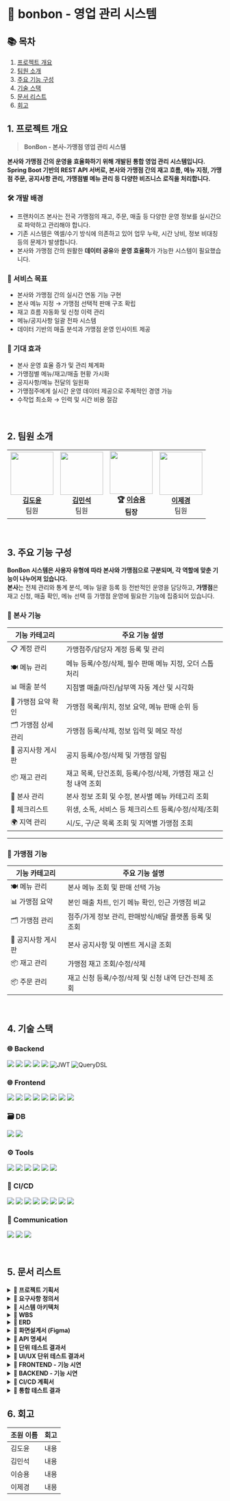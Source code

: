 # 📄 bonbon - 영업 관리 시스템

## 📚 목차

1. [프로젝트 개요](#1-프로젝트-개요)  
2. [팀원 소개](#2-팀원-소개)  
3. [주요 기능 구성](#3-주요-기능-구성)  
4. [기술 스택](#4-기술-스택)  
5. [문서 리스트](#5-문서-리스트)
6. [회고](#6-회고)  
## 1. 프로젝트 개요
> **BonBon - 본사-가맹점 영업 관리 시스템** 

**본사와 가맹점 간의 운영을 효율화하기 위해 개발된 통합 영업 관리 시스템입니다.**  
**Spring Boot 기반의 REST API 서버로, 본사와 가맹점 간의 재고 흐름, 메뉴 지정, 가맹점 주문, 공지사항 관리, 가맹점별 메뉴 관리 등 다양한 비즈니스 로직을 처리합니다.**

### 🛠 개발 배경
- 프랜차이즈 본사는 전국 가맹점의 재고, 주문, 매출 등 다양한 운영 정보를 실시간으로 파악하고 관리해야 합니다.
- 기존 시스템은 엑셀/수기 방식에 의존하고 있어 업무 누락, 시간 낭비, 정보 비대칭 등의 문제가 발생합니다.
- 본사와 가맹점 간의 원활한 **데이터 공유**와 **운영 효율화**가 가능한 시스템이 필요했습니다.

### 🎯 서비스 목표
- 본사와 가맹점 간의 실시간 연동 기능 구현
- 본사 메뉴 지정 → 가맹점 선택적 판매 구조 확립
- 재고 흐름 자동화 및 신청 이력 관리
- 메뉴/공지사항 일괄 전파 시스템
- 데이터 기반의 매출 분석과 가맹점 운영 인사이트 제공

### 🚀 기대 효과
- 본사 운영 효율 증가 및 관리 체계화
- 가맹점별 메뉴/재고/매출 현황 가시화
- 공지사항/메뉴 전달의 일원화
- 가맹점주에게 실시간 운영 데이터 제공으로 주체적인 경영 가능
- 수작업 최소화 → 인력 및 시간 비용 절감

<br>

## 2. 팀원 소개

<div align="center">

<table>
  <tr>
    <td align="center">
      <img src="https://github.com/user-attachments/assets/9e6b2726-8b4d-4077-8980-6a49cb7b7125" width="100"  height="100"><br>
      <b><a href="https://github.com/kimdoyun0806">김도윤</a></b><br>팀원
    </td>
     <td align="center">
      <img src="https://github.com/user-attachments/assets/6835cd71-cc90-41ed-ae2d-f8064b82b3a2" width="100"  height="100"><br>
      <b><a href="https://github.com/mlnstone">김민석</a></b><br>팀원
    </td>
    <td align="center">
      <img src="https://github.com/user-attachments/assets/225eeac9-508b-443a-b6f5-f3128892e9d8" width="100" height="100"><br>
      <b>🏆 <a href="https://github.com/namoo36">이승용</a></b><br><b>팀장</b>
    </td>
    <td align="center">
      <img src="https://github.com/user-attachments/assets/74ac18a5-b79a-47b1-8b3a-e22f1dbc886c" width="100"  height="100"><br>
      <b><a href="https://github.com/jelee55">이제경</a></b><br>팀원
    </td>
  </tr>
</table>

</div>

<br>

## 3. 주요 기능 구성

**BonBon 시스템은 사용자 유형에 따라 본사와 가맹점으로 구분되며, 각 역할에 맞춘 기능이 나누어져 있습니다.** <br>
**본사**는 전체 관리와 통계 분석, 메뉴 일괄 등록 등 전반적인 운영을 담당하고, **가맹점**은 재고 신청, 매출 확인, 메뉴 선택 등 가맹점 운영에 필요한 기능에 집중되어 있습니다.

### 🏢 본사 기능

| 기능 카테고리       | 주요 기능 설명                                                                 |
|--------------------|---------------------------------------------------------------------------------|
| 📋 계정 관리        | 가맹점주/담당자 계정 등록 및 관리                                                |
| 🍽️ 메뉴 관리        | 메뉴 등록/수정/삭제, 필수 판매 메뉴 지정, 오더 스톱 처리                          |
| 📊 매출 분석        | 지점별 매출/마진/납부액 자동 계산 및 시각화                                       |
| 🧭 가맹점 요약 확인   | 가맹점 목록/위치, 정보 요약, 메뉴 판매 순위 등                                     |
| 🗂️ 가맹점 상세 관리  | 가맹점 등록/삭제, 정보 입력 및 메모 작성                                           |
| 📢 공지사항 게시판   | 공지 등록/수정/삭제 및 가맹점 알림                                               |
| 📦 재고 관리        | 재고 목록, 단건조회, 등록/수정/삭제, 가맹점 재고 신청 내역 조회                    |
| 🏢 본사 관리        | 본사 정보 조회 및 수정, 본사별 메뉴 카테고리 조회                                  |
| 🧾 체크리스트        | 위생, 소독, 서비스 등 체크리스트 등록/수정/삭제/조회                              |
| 🌍 지역 관리        | 시/도, 구/군 목록 조회 및 지역별 가맹점 조회                                       |

---

### 🏪 가맹점 기능
  
| 기능 카테고리       | 주요 기능 설명                                                                 |
|--------------------|---------------------------------------------------------------------------------|
| 🍽️ 메뉴 관리        | 본사 메뉴 조회 및 판매 선택 가능                                                |
| 📊 가맹점 요약       | 본인 매출 차트, 인기 메뉴 확인, 인근 가맹점 비교                                  |
| 🗂️ 가맹점 관리       | 점주/가게 정보 관리, 판매방식/배달 플랫폼 등록 및 조회                           |
| 📢 공지사항 게시판   | 본사 공지사항 및 이벤트 게시글 조회                                              |
| 📦 재고 관리        | 가맹점 재고 조회/수정/삭제                                                      |
| 📦 주문 관리        | 재고 신청 등록/수정/삭제 및 신청 내역 단건·전체 조회                             |

<br>

## 4. 기술 스택
### 🌐 Backend
<img src="https://img.shields.io/badge/java-007396?style=for-the-badge&logo=java&logoColor=white"> <img src="https://img.shields.io/badge/spring-6DB33F?style=for-the-badge&logo=spring&logoColor=white">
<img src="https://img.shields.io/badge/springboot-6DB33F?style=for-the-badge&logo=springboot&logoColor=white">
<img src="https://img.shields.io/badge/Spring%20Data%20JPA-%236DB33F?style=for-the-badge&logo=spring&logoColor=white">
<img src="https://img.shields.io/badge/Spring%20Security-6DB33F?style=for-the-badge&logo=Spring%20Security&logoColor=white"> ![JWT](https://img.shields.io/badge/JWT-000000?style=for-the-badge&logo=jsonwebtokens&logoColor=white) ![QueryDSL](https://img.shields.io/badge/QueryDSL-005571?style=for-the-badge&logo=hibernate&logoColor=white)

### 🌐 Frontend
<img src="https://img.shields.io/badge/css3-1572B6?style=for-the-badge&logo=css3&logoColor=white"> <img src="https://img.shields.io/badge/vuetify-1867C0?style=for-the-badge&logo=vuetify&logoColor=white"> <img src="https://img.shields.io/badge/chart.js-FF6384?style=for-the-badge&logo=chartdotjs&logoColor=white"> <img src="https://img.shields.io/badge/html5-E34F26?style=for-the-badge&logo=html5&logoColor=white"> <img src="https://img.shields.io/badge/javascript-F7DF1E?style=for-the-badge&logo=JavaScript&logoColor=white"> <img src="https://img.shields.io/badge/Axios-5A29E4?style=for-the-badge&logo=Axios&logoColor=white"> <img src="https://img.shields.io/badge/vue.js-4FC08D?style=for-the-badge&logo=Vue.js&logoColor=white"> <img src="https://img.shields.io/badge/bootstrap-7952B3?style=for-the-badge&logo=bootstrap&logoColor=white">

### 🗃️ DB
<img src="https://img.shields.io/badge/mariaDB-003545?style=for-the-badge&logo=mariaDB&logoColor=white"> <img src="https://img.shields.io/badge/Redis-DC382D?style=for-the-badge&logo=Redis&logoColor=white"> 

### ⚙️ Tools
<img src="https://img.shields.io/badge/Git-F05032?style=for-the-badge&logo=Git&logoColor=white"> <img src="https://img.shields.io/badge/github-181717?style=for-the-badge&logo=github&logoColor=white"> <img src="https://img.shields.io/badge/Figma-9C29B1?style=for-the-badge&logo=Figma&logoColor=white"> <img src="https://img.shields.io/badge/Postman-FF6C37?style=for-the-badge&logo=Postman&logoColor=white"> <img src="https://img.shields.io/badge/Swagger-85EA2D?style=for-the-badge&logo=Swagger&logoColor=white"> <img src="https://img.shields.io/badge/erdCloud-0097A7?style=for-the-badge&logo=erdCloud&logoColor=white">

### 🚀 CI/CD
<img src="https://img.shields.io/badge/AWS EC2-232F3E?style=for-the-badge&logo=amazonaws&logoColor=white"> <img src="https://img.shields.io/badge/Docker-2496ED?style=for-the-badge&logo=Docker&logoColor=white"> <img src="https://img.shields.io/badge/DockerHub-2496ED?style=for-the-badge&logo=docker&logoColor=white"> <img src="https://img.shields.io/badge/Kubernetes-326CE5?style=for-the-badge&logo=Kubernetes&logoColor=white"> <img src="https://img.shields.io/badge/ArgoCD-F5503C?style=for-the-badge&logo=argo&logoColor=white"> <img src="https://img.shields.io/badge/Route53-8C4FFF?style=for-the-badge&logo=amazonroute53&logoColor=white"> <img src="https://img.shields.io/badge/S3-569A31?style=for-the-badge&logo=amazons3&logoColor=white"> <img src="https://img.shields.io/badge/ELB-8C4FFF?style=for-the-badge&logo=awselasticloadbalancing&logoColor=white">

### 💬 Communication
<img src="https://img.shields.io/badge/Jira-0052CC?style=for-the-badge&logo=Jira&logoColor=white"> <img src="https://img.shields.io/badge/Discord-7289DA?style=for-the-badge&logo=Discord&logoColor=white"> <img src="https://img.shields.io/badge/Notion-000000?style=for-the-badge&logo=Notion&logoColor=white">

<br>


## 5. 문서 리스트

<details>
<summary><strong>📌 프로젝트 기획서</strong></summary>

- 링크: [프로젝트 기획서](https://docs.google.com/document/d/1WR15hpaJhKwKJS-IyoIicgbIqbv5x12jx_sFvAZhgKI/edit?usp=sharing)

</details>

<details>
<summary><strong>📌 요구사항 정의서</strong></summary>

- 링크: [요구사항 정의서](https://docs.google.com/spreadsheets/d/1seqapdAquVKAEQWeu1K7NB2LUu_DfyKDnwHq0qzQGHU/edit?gid=1152197925#gid=1152197925)

</details>

<details>
<summary><strong>📌 시스템 아키텍처</strong></summary>

![Image](https://github.com/user-attachments/assets/28e5e408-2171-42a3-aae6-a3eb958ffb25)

</details>

<details>
<summary><strong>📌 WBS</strong></summary>

- 링크: [WBS](https://docs.google.com/spreadsheets/d/1seqapdAquVKAEQWeu1K7NB2LUu_DfyKDnwHq0qzQGHU/edit?gid=0#gid=0)

</details>

<details>
<summary><strong>📌 ERD</strong></summary>

- 링크 : [ERD](https://www.erdcloud.com/d/58wZNJdygPpztALBK)
![ERD - bonbonCafe](https://github.com/user-attachments/assets/616a765a-0b08-470e-9cc9-f4404c1139ba)

</details>

<details>
<summary><strong>📌 화면설계서 (Figma)</strong></summary>

- 링크: [화면설계서(Figma)](https://www.figma.com/design/mpyMKrXy8SDofcHFK5FtMN/beyond-3team-fin?node-id=0-1&p=f&t=SriIXOUKBkT1eIof-0)

</details>

<details>
<summary><strong>📌 API 명세서 </strong></summary>

- 링크: [API 명세서](https://www.notion.so/playdatacademy/API-1d6d943bcac28104835dd13b87578046?pvs=4)

</details>

<details>
<summary><strong>📌 단위 테스트 결과서</strong></summary>

- 링크: [단위 테스트 결과서](https://docs.google.com/spreadsheets/d/1seqapdAquVKAEQWeu1K7NB2LUu_DfyKDnwHq0qzQGHU/edit?gid=417184159#gid=417184159)

</details>

<details>
<summary><strong>📌 UI/UX 단위 테스트 결과서</strong></summary>

- 링크: [UI/UX 단위 테스트 결과서](https://docs.google.com/spreadsheets/d/1seqapdAquVKAEQWeu1K7NB2LUu_DfyKDnwHq0qzQGHU/edit?gid=1228868911#gid=1228868911)

</details>

<details>
<summary><strong>📌 FRONTEND - 기능 시연</strong></summary>

<details>
<summary>메인 화면</summary>
<ul>
  <li>메인 화면 <img src="https://github.com/user-attachments/assets/22f59baf-ef27-4377-b451-b488ee36b9fe" /></li>
</ul>
</details>

<details>
<summary>가맹점</summary>
<ul>
  <li>가맹점 조회 <img src="https://github.com/user-attachments/assets/372c0a22-3381-428e-97d6-5097fc5e9772" /></li>
  <li>가맹점 수정 <img src="https://github.com/user-attachments/assets/b518b62d-8b1e-493c-9d92-38f253eb52d8" /></li>
  <li>가맹점 삭제 <img src="https://github.com/user-attachments/assets/ff2c98ab-bf3b-4b6f-8b39-0cd57dd84915" /></li>
  <li>가맹점 등록 <img src="https://github.com/user-attachments/assets/0c422ba3-eabe-4284-95f2-3bdf11633aa7" /></li>
</ul>
</details>

<details>
<summary>지도</summary>
<ul>
  <li>지도로 가맹점 위치 및 요약 정보 확인 <img src="https://github.com/user-attachments/assets/9d6992ff-e04d-420b-9f7c-be424157defe" /></li>

</ul>
</details>

<details>
<summary>챗봇</summary>
<ul>
  <li>챗봇 매출 및 메뉴 판매량 분석 기능 <img src="https://github.com/user-attachments/assets/badccb8c-c8a8-445c-b638-f7f934e63d8c" /></li>
</ul>
</details>

<details>
<summary>가맹점 메뉴</summary>
<ul>
  <li>가맹점 전용 메뉴 추가, 조회, 제거 <img src="https://github.com/user-attachments/assets/9a949cc1-e29a-42c5-a7b3-9089d4198252"</li>
</ul>
</details>

<details>
<summary>재고</summary>
<ul>
  <li>가맹점 재고 주문 및 조회, 본사 주문 처리
    <img src="https://github.com/user-attachments/assets/ea4b551d-196c-4ba3-b33c-cc4c989ee7b3" /></li>
  <li>본사 재고 추가 및 수정<img src="https://github.com/user-attachments/assets/613fc71f-80e2-46bf-95e9-67e073a6181d" /></li>
  <li>본사 재고 삭제<img src="https://github.com/user-attachments/assets/b6bf6e83-642c-49e4-9fbe-9ea8a8249c8f" /></li>
</ul>
</details>

<details>
<summary>게시판</summary>
<ul>
  <li>게시글 등록, 수정, 문자 전송 <img src="https://github.com/user-attachments/assets/cafe39f0-7242-49d4-ac72-edfac277cb11" /></li>
  <li>문자 일괄 전송 <img src="https://github.com/user-attachments/assets/bf49c61a-a356-4d7b-be93-5bb909941694" /></li>
</ul>
</details>
<details>
<summary>매출</summary>
<ul>
  <li>가맹점 매출 분석 페이지 <img src="https://github.com/user-attachments/assets/3ec9b535-74ac-4525-9c0e-d7f1d25f425d" /></li>
  <li>지역별 매출 순위 페이지 <img src="https://github.com/user-attachments/assets/9e36a632-ab97-4f93-9588-fc8dd0e9ad88" /></li>
  <li>pdf 다운로드 <img src="https://github.com/user-attachments/assets/fa048233-6afa-4a94-8598-f87c7c435c49" /></li>
</ul>
</details>

<details>
<summary>메뉴</summary>
<ul>
  <li>메뉴 등록 <img src="https://github.com/user-attachments/assets/49fcc054-83ac-4d7f-801e-646cfb1c094c" /></li>
  <li>메뉴 수정 <img src="https://github.com/user-attachments/assets/98e33d22-ed07-408c-8f7a-6a3465f7f808" /></li>
  <li>메뉴를 등록한 가맹점 조회 및 메뉴 삭제 <img src="https://github.com/user-attachments/assets/bde4082c-c2e2-499c-afe6-34c06e8372cc" /></li>

</ul>
</details>

<details>
<summary>본사</summary>
<ul>
  <li>본사 정보 조회, 수정 <img src="https://github.com/user-attachments/assets/bfc05348-3130-4b4d-9d6e-e0f49e4c28a3" /></li>
</ul>
</details>
</details>

<!-- ------------- -->

<details>
<summary><strong>📌 BACKEND - 기능 시연</strong></summary>
<details>
<summary>가맹점</summary>
<ul>
  <li>가맹점 수정 
  <img width="1342" alt="image" src="https://github.com/user-attachments/assets/d73ff9b2-3b81-407a-b525-5ddc9221a034" />
  <img width="1342" alt="image" src="https://github.com/user-attachments/assets/872e4407-c10a-4aec-9587-561b1457c671" />    
  </li>
  <li>가맹점 조회 
      <img width="1342" alt="image" src="https://github.com/user-attachments/assets/f4637cf9-5903-4c0c-bb64-de26df20f772" />    
    <img width="1342" alt="image" src="https://github.com/user-attachments/assets/d47aa61b-9309-45aa-a5e5-6ac59a0d187a" />    
  </li>
  <li>가맹점 삭제 
     <img width="1342" alt="image" src="https://github.com/user-attachments/assets/93903732-77a0-43f8-87f5-fa99b73d862f" />     
    <img width="1342" alt="image" src="https://github.com/user-attachments/assets/69f09a76-3ead-4bf7-b957-6ede437acd05" />    
  </li>
  <li>전체 가맹점 위치 조회 
      <img width="1342" alt="image" src="https://github.com/user-attachments/assets/d1dffe94-8911-4692-b809-fded62b8a9a9" />    
    <img width="1342" alt="image" src="https://github.com/user-attachments/assets/16c809bc-68db-4ed1-8f8f-28ccec7725b4" />    
  </li>
  <li>가맹점 요약 조회 
      <img width="1342" alt="image" src="https://github.com/user-attachments/assets/94c6b73d-61cd-4f4a-94ce-014f48ecb859" />    
    <img width="1342" alt="image" src="https://github.com/user-attachments/assets/489254cc-63f0-41b4-a237-6d281f50e4af" />    
  </li>
</ul>
</details>

<details>
<summary>가맹점 메뉴</summary>
<ul>
  <li>가맹점 메뉴 등록 
    <img width="1342" alt="image" src="https://github.com/user-attachments/assets/040fe9f4-88d2-40fb-b647-b4d37be27a26" />
    <img width="1307" alt="image" src="https://github.com/user-attachments/assets/a45572d7-4368-4f5e-806b-d61aa5a38974" />
  </li>
  <li>가맹점 메뉴 삭제 
    <img src="https://github.com/user-attachments/assets/65911ea5-a89a-4148-ab4e-0363ea78fdfc" />
    <img src="https://github.com/user-attachments/assets/7bb3ff4b-1d44-4b97-b1f5-f5bb1cfdf023" />
  </li>
  <li>카테고리별 가맹점 메뉴 조회 
    <img width="1330" alt="image" src="https://github.com/user-attachments/assets/7a4cf8b0-43d8-43be-8395-74397b1fe058" />
    <img width="1290" alt="image" src="https://github.com/user-attachments/assets/beb1904a-b0a2-4226-a41f-2b3e8b4f3229" />
  </li>
  <li>특정 가맹점 메뉴 조회(본사 전용) 
    <img width="1321" alt="image" src="https://github.com/user-attachments/assets/b118a52e-35a4-4dca-92ca-f4f0c24db928" />
    <img width="1266" alt="image" src="https://github.com/user-attachments/assets/e91b093b-098b-425c-a632-16ca344b01bd" />
  </li>
  <li>가맹점 메뉴 단건 조회 
    <img width="1329" alt="image" src="https://github.com/user-attachments/assets/79b7f801-b27f-46e6-9ea6-d9a863a3fddd" />
    <img width="1321" alt="image" src="https://github.com/user-attachments/assets/78b1980a-0f4d-448c-9b78-723139a40049" />
  </li>
  <li>본인 가맹점의 메뉴 전체 조회 
    <img src="https://github.com/user-attachments/assets/79b81e91-b34b-4795-adcc-08a6a150bce3" />
    <img width="1068" alt="image" src="https://github.com/user-attachments/assets/124dcd96-6c2d-4513-89cc-f40f778029ac" />
  </li>
</ul>
</details>

<details>
<summary>가맹점 재고</summary>
<ul>
  <li>가맹점 재고 단건 조회 
    <img width="1335" alt="image" src="https://github.com/user-attachments/assets/461f4758-6b87-446e-a572-d96e5acddabf" />
    <img width="1307" alt="image" src="https://github.com/user-attachments/assets/ff0b94d7-53aa-4ff5-b042-3289dcecc7fc" />
  </li>
  <li>가맹점 재고 전체 조회 
    <img width="1334" alt="image" src="https://github.com/user-attachments/assets/902a9654-3fba-4f59-8365-0d88f3bcdd34" />
    <img width="1321" alt="image" src="https://github.com/user-attachments/assets/84922525-73bf-44ae-b36c-8baaeb1efdd4" />
  </li>
</ul>
</details>

<details>
<summary>가맹점 주문 내역</summary>
<ul>
  <li>재고 신청 내역 단건 조회 
    <img width="1328" alt="image" src="https://github.com/user-attachments/assets/670496c0-02f4-4b77-9d03-999b27285cc2" />
    <img width="1325" alt="image" src="https://github.com/user-attachments/assets/ba8b19f8-aa41-42e8-9d21-923874e9cc20" />
  </li>
  <li>가맹점 재고 신청 내역 전체 조회 (가맹점용)
    <img width="1328" alt="image" src="https://github.com/user-attachments/assets/465016fb-c5ad-465b-91b8-eee996cc7718" />
    <img width="1324" alt="image" src="https://github.com/user-attachments/assets/1bac4ada-b06b-4044-b775-90837e7b815a" />
  </li>
  <li>가맹점 재고 신청 내역 전체 조회 (본사용) 
    <img width="1345" alt="image" src="https://github.com/user-attachments/assets/b7cb64c6-087b-4853-ab1d-23eb89a6a206" />
    <img width="1287" alt="image" src="https://github.com/user-attachments/assets/ccb57e59-674d-4e8d-bb57-e734b160dc89" />
  </li>
  <li>재고 신청 삭제
    <img width="1320" alt="image" src="https://github.com/user-attachments/assets/cd18779f-e364-45d9-b011-27abaccd29d6" />
  </li>
  <li>재고 신청 수정 
    <img width="1334" alt="image" src="https://github.com/user-attachments/assets/de949741-0758-4d26-a34b-9347ba3b6e2a" />
    <img width="1327" alt="image" src="https://github.com/user-attachments/assets/b65e3f01-830c-4361-8a4a-5ea67998cfcf" />
  </li>
  <li>재고 신청 
    <img width="1349" alt="image" src="https://github.com/user-attachments/assets/e8bde47a-f524-4f82-9f07-d0437c58eaf4" />
    <img width="1328" alt="image" src="https://github.com/user-attachments/assets/31236694-50be-4a9c-b96c-cf33687ffd6c" />
  </li>
</ul>
</details>

<details>
<summary>게시판</summary>
<ul>
  <li>게시글 등록 
    <img width="1330" alt="image" src="https://github.com/user-attachments/assets/0bbabe08-bb01-46aa-bb87-c287c54d376a" />
    <img width="1305" alt="image" src="https://github.com/user-attachments/assets/ecc994ab-5eb0-47d9-9cd2-e84f6096a765" />
  </li>
  <li>게시글 전체 조회 
    <img width="1340" alt="image" src="https://github.com/user-attachments/assets/b374f0b5-2d87-4d46-8eef-6b2b648bc4ed" />
    <img width="1288" alt="image" src="https://github.com/user-attachments/assets/92d9727e-9792-4f68-b0a0-52e78d5975bf" />
  </li>
  <li>게시글 단건 조회 
    <img width="1325" alt="image" src="https://github.com/user-attachments/assets/549441c5-3d14-4389-b3c1-c21089ee59aa" />
    <img width="1341" alt="image" src="https://github.com/user-attachments/assets/9c77a617-56ad-4dd7-9ac5-f801b8592e55" />
  </li>
  <li>게시글 수정 
    <img width="1328" alt="image" src="https://github.com/user-attachments/assets/3098c76d-9f47-47b0-b55a-e66acbbdb8ad" />
    <img width="1297" alt="image" src="https://github.com/user-attachments/assets/1bb966d9-17ab-43c7-a4e9-c0e5f08f042a" />
  </li>
  <li>게시글 삭제 
    <img width="1325" alt="image" src="https://github.com/user-attachments/assets/3dd3593d-fe95-4744-a390-87bdf8ce9790" />
    <img width="1322" alt="image" src="https://github.com/user-attachments/assets/5cd5ad29-77ee-4da6-8e47-db7432fecee9" />
  </li>
  <li>문자 일괄 전송 
    <img width="1332" alt="image" src="https://github.com/user-attachments/assets/b53d1e1c-bdc1-4a46-9627-225b986ecfaf" />
    <img width="1306" alt="image" src="https://github.com/user-attachments/assets/4af67bec-edc6-4a08-9cba-e001895c633d" />
    <img width="1306" alt="image" src="https://github.com/user-attachments/assets/0222c9eb-0de8-4dd5-beac-91d53e3b6580" />

  </li>
  
</ul>
</details>

<details>
<summary>매출</summary>
<ul>
  <li>본사 전체 가맹점 예 매출 조회
   <img width="1325" alt="image" src="https://github.com/user-attachments/assets/a671fe66-e3db-41ab-9921-14809032302c" />
   <img width="1325" alt="image" src="https://github.com/user-attachments/assets/d7a62d28-f4df-4f93-a949-570cdf36c9ad" />
  </li>
  <li>본사 전체 가맹점 메뉴 판매 순위 조회 
  <img width="1325" alt="image" src="https://github.com/user-attachments/assets/0c45af6d-df2f-4d5c-8f44-e0221619bb8f" />
  <img width="1325" alt="image" src="https://github.com/user-attachments/assets/a9d99d56-d331-4d5f-9a68-33e7be68fa6a" />
  </li>
  <li>본사 전체 가맹점 상위 매출 순위 조회
   <img width="1325" alt="image" src="https://github.com/user-attachments/assets/5083d168-8f88-4276-885a-14dc2bd2d2bb" />
   <img width="1325" alt="image" src="https://github.com/user-attachments/assets/f94daa42-3550-4fad-8a97-671f277b4f91" />
  
  </li>
  <li>본사 전체 가맹점 기간별 매출 조회
   <img width="1325" alt="image" src="https://github.com/user-attachments/assets/62918667-3f71-4ec0-a86e-9b1f8471a999" />
   <img width="1325" alt="image" src="https://github.com/user-attachments/assets/61b38800-87fe-4a6d-92a9-dfa2962a4e33" />
  
  </li>
  <li>가맹점 기간별 예상 매출 조회 
   <img width="1325" alt="image" src="https://github.com/user-attachments/assets/347610cc-0a29-41e5-b64c-d4094b601206" />
   <img width="1325" alt="image" src="https://github.com/user-attachments/assets/f11afef9-0acf-4ed5-a927-998f30a6d8b3" />
  </li>
  
  <li>가맹점 메뉴별 판매 순위 조회 
     <img width="1325" alt="image" src="https://github.com/user-attachments/assets/aa26a36b-716b-4094-b5ff-fc6218df7dc0" />
     <img width="1325" alt="image" src="https://github.com/user-attachments/assets/98876001-874d-4ac6-b8b5-5e0685155674" />
  
  </li>

  <li>매출 순위 조회 
     <img width="1325" alt="image" src="https://github.com/user-attachments/assets/26c1d5c9-99f8-444f-ab62-6ca30399fff6" />
     <img width="1325" alt="image" src="https://github.com/user-attachments/assets/7f8aec29-4e24-4c84-85b7-1cb18d17b4bc" />
  
  </li>
  <li>가맹점 일 매출 조회 
     <img width="1325" alt="image" src="https://github.com/user-attachments/assets/3f82bbdd-660c-4b72-847b-623de9fb7664" />
     <img width="1325" alt="image" src="https://github.com/user-attachments/assets/caa4ebdb-a7f4-4408-abf9-9ac0dfb2c105" />
  </li>
</ul>
</details>

<details>
<summary>챗봇</summary>
<ul>
  <li>GPT 응답
    <img width="1328" alt="image" src="https://github.com/user-attachments/assets/7ec23c5b-abe5-4e55-9cf9-18a73f906214" />
    <img width="1325" alt="image" src="https://github.com/user-attachments/assets/a75686db-f4f8-4763-a7c0-de7e01155158" />
  </li>
</ul>
</details>


<details>
<summary>메뉴</summary>
<ul>
  <li>메뉴 등록 
    <img width="1321" alt="image" src="https://github.com/user-attachments/assets/059ceb0b-25ac-43ca-b353-a79e08f62925" />
    <img width="1303" alt="image" src="https://github.com/user-attachments/assets/e732d541-5b93-4a65-bc41-e15a538582bf" />
  </li>
  <li>메뉴 수정 
    <img width="1342" alt="image" src="https://github.com/user-attachments/assets/5bcde91d-2769-452a-8f8e-36c29727b945" />
    <img width="1327" alt="image" src="https://github.com/user-attachments/assets/8c8ecce2-4c04-4ea7-bf3a-85e2f2fde200" />
  </li>
  <li>카테고리로 메뉴 조회 
    <img width="1343" alt="image" src="https://github.com/user-attachments/assets/877a822c-0938-4354-9bb5-9e14e3a19685" />
    <img width="1283" alt="image" src="https://github.com/user-attachments/assets/2c0d5f99-9c9a-423f-9cc3-7b389f1ba555" />
  </li>
  <li>메뉴 삭제 
    <img width="1334" alt="image" src="https://github.com/user-attachments/assets/678ec452-a313-4d2a-940f-74fd28fb3db3" />
    <img width="1260" alt="image" src="https://github.com/user-attachments/assets/0a383bd7-8b45-4c14-aa6e-003f3658c250" />
  </li>
  <li>메뉴 단일 조회 
    <img width="1335" alt="image" src="https://github.com/user-attachments/assets/f9b4ad70-8a85-4770-9479-d5de21697b73" />
    <img width="1315" alt="image" src="https://github.com/user-attachments/assets/8532696c-b010-48fe-94b0-16bc52320eb0" />
  </li>
  <li>메뉴 전체 조회
    <img width="1337" alt="image" src="https://github.com/user-attachments/assets/c4bd1ad6-e02b-42f6-b4c6-9a0fd49f19a3" />
    <img width="1354" alt="image" src="https://github.com/user-attachments/assets/e7139f52-26f6-442d-9b3d-4492f2631620" />
  </li>
</ul>
</details>

<details>
<summary>본사</summary>
<ul>
  <li>본사 조회
    <img width="1323" alt="image" src="https://github.com/user-attachments/assets/06b343a7-ae7b-4810-b4d2-8e5a54afbee7" />
    <img width="1295" alt="image" src="https://github.com/user-attachments/assets/f7fc0a87-c968-4269-a5e5-fce93efd8126" />
  </li>
  <li>본사 정보 수정
    <img width="1339" alt="image" src="https://github.com/user-attachments/assets/e1809bf5-21b4-4223-b942-3bf7068d1845" />
    <img width="1318" alt="image" src="https://github.com/user-attachments/assets/d4a36648-02e3-4b7e-911c-b001a71f3da0" />
  </li>
</ul>
</details>

<details>
<summary>본사 재고</summary>
<ul>
  <li>본사의 재료 목록 조회
    <img width="1337" alt="image" src="https://github.com/user-attachments/assets/81d0a9a1-f5e0-43f6-93b0-b687cf0f6450" />
    <img width="1328" alt="image" src="https://github.com/user-attachments/assets/200f6f2d-b122-4a26-ac41-f2fa858fd941" />
  </li>
  <li>본사 재고 등록 
    <img width="1326" alt="image" src="https://github.com/user-attachments/assets/8d451b05-d2cd-4020-9a19-bd17c4da5fa1" />
    <img width="1308" alt="image" src="https://github.com/user-attachments/assets/847d27d1-df9e-4cfe-a9e0-389609a4c513" />
  </li>
  <li>본사 재고 수정
    <img width="1306" alt="image" src="https://github.com/user-attachments/assets/035fb225-eaf5-4c9b-b89a-ad876a8e826f" />
    <img width="1325" alt="image" src="https://github.com/user-attachments/assets/8c5c2ffd-2f09-424d-b13c-235c6999fbaa" />
  </li>
  <li>본사 재고 삭제
    <img width="1342" alt="image" src="https://github.com/user-attachments/assets/45f2d9f9-a588-485e-913d-d5b1f2748c69" />
    <img width="1319" alt="image" src="https://github.com/user-attachments/assets/53e1f84a-4393-4131-b5c5-b0d9a38fd71d" />
  </li>
  <li>본사 재고 전체 조회 
    <img width="1324" alt="image" src="https://github.com/user-attachments/assets/4774fae9-195b-488b-8660-a8990b91ce66" />
    <img width="1308" alt="image" src="https://github.com/user-attachments/assets/31f7978d-5870-4584-afe6-bc2ee60a9dc9" />
  </li>
  <li>본사 재고 단건 조회 
    <img width="1316" alt="image" src="https://github.com/user-attachments/assets/f12e2c32-575c-4ca0-b1be-9d48a8a103fe" />
    <img width="1299" alt="image" src="https://github.com/user-attachments/assets/052608a9-64d8-4c78-a197-975df458e174" />
  </li>
</ul>
</details>

<details>
<summary>재료</summary>
<ul>
  <li>재료 전체 조회 
    <img width="1310" alt="image" src="https://github.com/user-attachments/assets/9cd2f7b6-f0d9-4ae4-ae1e-47559701fb0d" />
    <img width="1316" alt="image" src="https://github.com/user-attachments/assets/81034ad0-7080-4389-81ef-e7637da84db7" />
  </li>
</ul>
</details>

<details>
<summary>지역</summary>
<ul>
  <li>구/군 목록 조회
     <img width="1316" alt="image" src="https://github.com/user-attachments/assets/b5903c54-c2bc-429c-bf69-e4b39c862612" />
     <img width="1316" alt="image" src="https://github.com/user-attachments/assets/5d0c8ad4-2a88-4acd-807d-5ca06590d67d" />
  </li>
  <li>시/도 목록 조회 
     <img width="1316" alt="image" src="https://github.com/user-attachments/assets/898a20d4-a85c-4db4-9aa2-49e6e14be89a" />
     <img width="1316" alt="image" src="https://github.com/user-attachments/assets/4deab8a5-547e-419d-a05e-7affb9f9c556" />
  </li>
  <li>지역별 가맹점 조회 
     <img width="1316" alt="image" src="https://github.com/user-attachments/assets/43a5a94e-c699-4673-ba50-741e09b70293" />
     <img width="1316" alt="image" src="https://github.com/user-attachments/assets/58600384-fcfa-4c56-a181-721c1b727d90" />
  </li>
</ul>
</details>

<details>
<summary>카테고리</summary>
<ul>
  <li>카테고리 전체 조회 
    <img width="1332" alt="image" src="https://github.com/user-attachments/assets/c917e280-5008-4b4f-90e7-811e4a8041fe" />
    <img width="1295" alt="image" src="https://github.com/user-attachments/assets/7ae88b1f-3a14-4dc0-8ea8-b96b9bc2573c" />
  </li>
  <li>카테고리의 메뉴 전체 조회 
    <img width="1324" alt="image" src="https://github.com/user-attachments/assets/a1ae6587-3691-4199-a0aa-797104c8bc04" />
    <img width="1318" alt="image" src="https://github.com/user-attachments/assets/eb40c785-7796-4837-b60a-1c4749201fc9" />
  </li>
</ul>
</details>

<details>
<summary>회원</summary>
<ul>

  <li>개인 계정 조회
   <img width="1324" alt="image" src="https://github.com/user-attachments/assets/9cb97543-affe-4670-896a-71ae434f2d93" />
   <img width="1324" alt="image" src="https://github.com/user-attachments/assets/0b457262-1919-4c9a-9d7c-83388853be3a" />
  </li>
  
  <li>가맹점주 계정 목록 확인
   <img width="1324" alt="image" src="https://github.com/user-attachments/assets/929c129b-69e2-4b10-9b90-052fc002bb51" />
   <img width="1324" alt="image" src="https://github.com/user-attachments/assets/fa930709-85f5-461d-a83c-4e7da9944e70" />
  </li>
 <li>회원 개인 정보 수정
   <img width="1324" alt="image" src="https://github.com/user-attachments/assets/92e8201a-9c4e-4d80-9f0b-c7b1b45208bf" />
   <img width="1324" alt="image" src="https://github.com/user-attachments/assets/db5ef0ee-09fa-4423-baef-f935bcf4bb3a" />
  </li>
  <li>비밀번호 변경
   <img width="1324" alt="image" src="https://github.com/user-attachments/assets/b049971f-6f4c-41df-9758-0d137fabe818" />
   <img width="1324" alt="image" src="https://github.com/user-attachments/assets/389219f2-6b1b-480b-9818-9f96b6e58c76" />
  </li>
  <li>이메일 중복확인
   <img width="1324" alt="image" src="https://github.com/user-attachments/assets/92e9c2d7-2402-4ce6-b29d-1c61163bef67" />
   <img width="1324" alt="image" src="https://github.com/user-attachments/assets/11543d39-4d9a-48e8-b105-afea51c33891" />
  </li>
  <li>가맹점 등록
   <img width="1324" alt="image" src="https://github.com/user-attachments/assets/f6135e47-e7c3-4619-8383-8a4e7de21059" />
   <img width="1324" alt="image" src="https://github.com/user-attachments/assets/499a5802-b63b-46b5-8317-fbc9dc01ea4b" />
  </li>
  <li>가맹점 삭제
   <img width="1324" alt="image" src="https://github.com/user-attachments/assets/0920bd4a-7436-4b4f-8015-892808d8f8a8" />
   <img width="1324" alt="image" src="https://github.com/user-attachments/assets/079fecd7-2c62-4e4d-b8db-594a5567174d" />
  </li>
</ul>
</details>

</details>

<details>
<summary><strong>📌 CI/CD 계획서</strong></summary>
   https://drive.google.com/file/d/16Z0cElX2dqMDKs-k6ctLS--j1eCdTBvw/view?usp=sharing
</details>
   
<details>
<summary><strong>📌 통합 테스트 결과</strong></summary>
    https://drive.google.com/file/d/1mi_TMdYlJs3NzBNQi_F8hFXXuiizINOf/view?usp=sharing

</details>

## 6. 회고
|   조원 이름	|  회고  	|
|---	|---	|
|   김도윤 	| 내용 |
|   김민석 	| 내용 |
|   이승용 	| 내용 |
|   이제경 	| 내용 |


